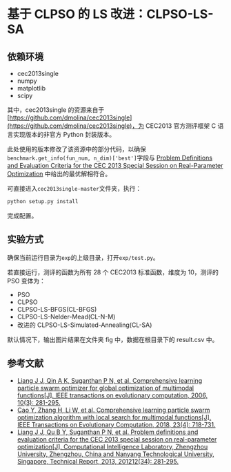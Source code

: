 # 基于 CLPSO 的 LS 改进：CLPSO-LS-SA
## 依赖环境
- cec2013single
- numpy
- matplotlib
- scipy

其中，cec2013single 的资源来自于[https://github.com/dmolina/cec2013single](https://github.com/dmolina/cec2013single)，为 CEC2013 官方测评框架 C 语言实现版本的非官方 Python 封装版本。

此处使用的版本修改了该资源中的部分代码，以确保`benchmark.get_info(fun_num, n_dim)['best']`字段与 [Problem Definitions and Evaluation Criteria for the CEC 
2013 Special Session on Real-Parameter Optimization](https://www.al-roomi.org/multimedia/CEC_Database/CEC2013/RealParameterOptimization/CEC2013_RealParameterOptimization_TechnicalReport.pdf) 中给出的最优解相符合。

可直接进入`cec2013single-master`文件夹，执行：
```cmd
python setup.py install
```
完成配置。

## 实验方式
确保当前运行目录为`exp`的上级目录，打开`exp/test.py`。

若直接运行，测评的函数为所有 $28$ 个 CEC2013 标准函数，维度为 $10$，测评的 PSO 变体为：
- PSO
- CLPSO
- CLPSO-LS-BFGS(CL-BFGS)
- CLPSO-LS-Nelder-Mead(CL-N-M)
- 改进的 CLPSO-LS-Simulated-Annealing(CL-SA)

默认情况下，输出图片结果在文件夹 fig 中，数据在根目录下的 result.csv 中。

## 参考文献
- [Liang J J, Qin A K, Suganthan P N, et al. Comprehensive learning particle swarm optimizer for global optimization of multimodal functions[J]. IEEE transactions on evolutionary computation, 2006, 10(3): 281-295.](https://ieeexplore.ieee.org/abstract/document/1637688/)
- [Cao Y, Zhang H, Li W, et al. Comprehensive learning particle swarm optimization algorithm with local search for multimodal functions[J]. IEEE Transactions on Evolutionary Computation, 2018, 23(4): 718-731.](https://ieeexplore.ieee.org/abstract/document/8561256/)
- [Liang J J, Qu B Y, Suganthan P N, et al. Problem definitions and evaluation criteria for the CEC 2013 special session on real-parameter optimization[J]. Computational Intelligence Laboratory, Zhengzhou University, Zhengzhou, China and Nanyang Technological University, Singapore, Technical Report, 2013, 201212(34): 281-295.](https://www.al-roomi.org/multimedia/CEC_Database/CEC2013/RealParameterOptimization/CEC2013_RealParameterOptimization_TechnicalReport.pdf)

